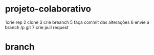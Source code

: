# projeto-colaborativo
1crie rep 2 clone 3 crie breanch 5 faça commit das alterações  6 envie a branch /p git 7 crie pull request
# branch